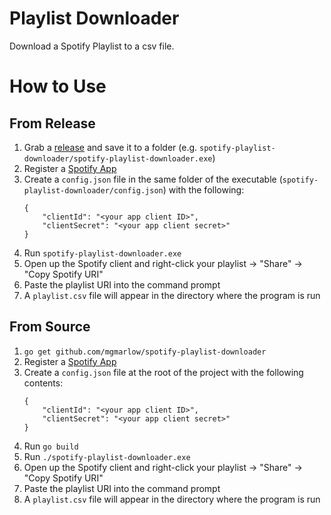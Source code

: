 # Playlist Downloader

Download a Spotify Playlist to a csv file.

# How to Use

## From Release

1. Grab a [release](https://github.com/mgmarlow/spotify-playlist-downloader/releases/tag/1.0.0) and save it to a folder
   (e.g. `spotify-playlist-downloader/spotify-playlist-downloader.exe`)
2. Register a [Spotify App](https://beta.developer.spotify.com/documentation/general/guides/app-settings/)
3. Create a `config.json` file in the same folder of the executable (`spotify-playlist-downloader/config.json`) with the following:
    ```
    {
        "clientId": "<your app client ID>",
        "clientSecret": "<your app client secret>"
    }
    ```
4. Run `spotify-playlist-downloader.exe`
5. Open up the Spotify client and right-click your playlist -> "Share" -> "Copy Spotify URI"
6. Paste the playlist URI into the command prompt
7. A `playlist.csv` file will appear in the directory where the program is run

## From Source

1. `go get github.com/mgmarlow/spotify-playlist-downloader`
2. Register a [Spotify App](https://beta.developer.spotify.com/documentation/general/guides/app-settings/)
3. Create a `config.json` file at the root of the project with the following contents:
    ```
    {
        "clientId": "<your app client ID>",
        "clientSecret": "<your app client secret>"
    }
    ```
4. Run `go build`
5. Run `./spotify-playlist-downloader.exe`
6. Open up the Spotify client and right-click your playlist -> "Share" -> "Copy Spotify URI"
7. Paste the playlist URI into the command prompt
8. A `playlist.csv` file will appear in the directory where the program is run
